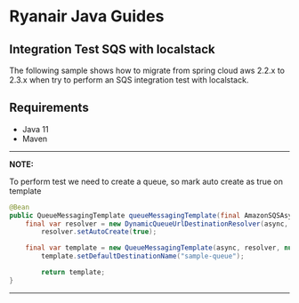 # Ryanair Java Guides
## Integration Test SQS with localstack

The following sample shows how to migrate from spring cloud aws 2.2.x to 2.3.x when try to perform an SQS integration test with localstack. 

## Requirements
* Java 11
* Maven

---
**NOTE:**

To perform test we need to create a queue, so mark auto create as true on template

```java
@Bean
public QueueMessagingTemplate queueMessagingTemplate(final AmazonSQSAsync async) {
    final var resolver = new DynamicQueueUrlDestinationResolver(async, null);
        resolver.setAutoCreate(true);

    final var template = new QueueMessagingTemplate(async, resolver, null);
        template.setDefaultDestinationName("sample-queue");

        return template;
}
``` 
---

